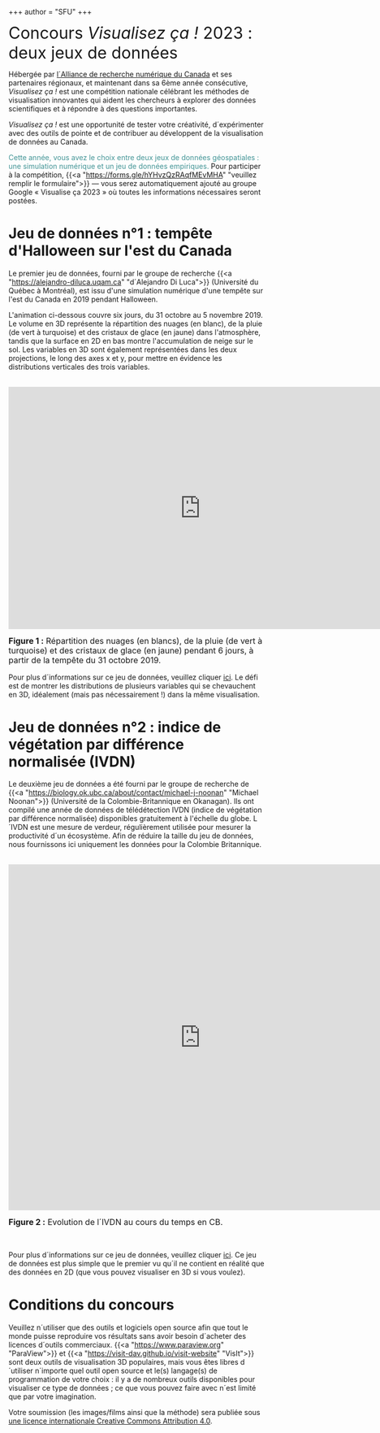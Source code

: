 +++
author = "SFU"
+++

<font size="+3">Concours *Visualisez ça !* 2023 : deux jeux de données</font>

<!-- *Le concours IEEE SciVis 2021 est dédié à la création de nouvelles approches et de visualisations de pointe -->
<!-- pour aider scientifiques du domaine pour mieux comprendre les processus de convection dans le manteau -->
<!-- terrestre. Les participants au concours seront invité à présenter à la session spéciale du concours SciVis à -->
<!-- l'IEEE Vis 2021 du 23 au 28 octobre 2021, et le gagnant sera invitée à soumettre un article de journal complet -->
<!-- (avec un processus de révision accéléré) à IEEE Computer Graphics et Journal des applications (CG&A). Le -->
<!-- concours est sponsorisé par [IEEE Vis](http://ieeevis.org) et [Calcul Canada](https://www.calculcanada.ca).* -->

Hébergée par [l´Alliance de recherche numérique du Canada](https://alliancecan.ca/fr) et ses partenaires régionaux, et maintenant dans sa 6ème année consécutive, *Visualisez ça !* est une compétition nationale célébrant les méthodes de visualisation innovantes qui aident les chercheurs à explorer des données scientifiques et à répondre à des questions importantes.

*Visualisez ça !* est une opportunité de tester votre créativité, d´expérimenter avec des outils de pointe et de contribuer au développent de la visualisation de données au Canada.

<font color="#439596"> Cette année, vous avez le choix entre deux jeux de données géospatiales : une simulation numérique et un jeu de données empiriques. </font>
Pour participer à la compétition, {{<a "https://forms.gle/hYHvzQzRAqfMEvMHA" "veuillez remplir le formulaire">}} — vous serez automatiquement ajouté au groupe Google « Visualise ça 2023 » où toutes les informations nécessaires seront postées.

<!-- *Dans le concours de cette année, vous pouvez travailler sur l'un des deux ensembles de données.* -->

<!-- <br> -->

# Jeu de données n°1 : tempête d'Halloween sur l'est du Canada

Le premier jeu de données, fourni par le groupe de recherche {{<a "https://alejandro-diluca.uqam.ca"
"d´Alejandro Di Luca">}} (Université du Québec à Montréal), est issu d'une simulation numérique d'une tempête sur l'est du Canada en 2019 pendant Halloween.

L'animation ci-dessous couvre six jours, du 31 octobre au
5 novembre 2019. Le volume en 3D représente la répartition des nuages ​​(en blanc), de la pluie (de vert à turquoise) et des cristaux de glace (en jaune) dans l'atmosphère, tandis que la surface en 2D en bas montre l'accumulation de neige sur le sol. Les variables en 3D sont également représentées dans les deux projections, le long des axes x et y, pour mettre en évidence les
distributions verticales des trois variables.

<!-- {{< yt 3fpc2fFaLP4 63 >}} -->
<br>
<iframe width="756" height="477" src="https://www.youtube.com/embed/3fpc2fFaLP4?rel=0" title="Simulation d´une tempête sur l´est du Canada" frameborder="0" allow="accelerometer; autoplay; clipboard-write; encrypted-media; gyroscope; picture-in-picture; web-share" allowfullscreen></iframe>
<p style="line-height: 1.2;"> <font size="3"> <b>Figure 1 :</b> Répartition des nuages ​​(en blancs), de la pluie (de vert à turquoise) et des cristaux de glace (en jaune) pendant 6 jours, à partir de la tempête du 31 octobre 2019.</font> </p>

Pour plus d´informations sur ce jeu de données, veuillez cliquer [ici](/data/storm/). Le défi est de montrer les distributions de plusieurs variables qui se chevauchent en 3D, idéalement (mais pas nécessairement !) dans la même visualisation.

# Jeu de données n°2 : indice de végétation par différence normalisée (IVDN)

Le deuxième jeu de données a été fourni par le groupe de recherche de {{<a
"https://biology.ok.ubc.ca/about/contact/michael-j-noonan" "Michael Noonan">}} (Université de la Colombie-Britannique en Okanagan). Ils ont compilé une année de données de télédétection IVDN (indice de végétation par différence normalisée) disponibles gratuitement à l'échelle du globe. L´IVDN est une mesure de verdeur, régulièrement utilisée pour mesurer la productivité d´un écosystème. Afin de réduire la taille du jeu de données, nous fournissons ici uniquement les données pour la Colombie Britannique.

<br>
<iframe width="756" height="681" src="https://www.youtube.com/embed/5hZ59mDdBnI?rel=0" title="Evolution de l´IVDN en Colombie Britannique" frameborder="0" allow="accelerometer; autoplay; clipboard-write; encrypted-media; gyroscope; picture-in-picture; web-share" allowfullscreen></iframe>
<p style="line-height: 1.2;"> <font size="3"> <b>Figure 2 :</b> Evolution de l´IVDN au cours du temps en CB. </font> </p>
<br>

Pour plus d´informations sur ce jeu de données, veuillez cliquer [ici](/data/ndvi/). Ce jeu de données est plus simple que le premier vu qu´il ne contient en réalité que des données en 2D (que vous pouvez visualiser en 3D si vous voulez).

# Conditions du concours

Veuillez n´utiliser que des outils et logiciels open source afin que tout le monde puisse reproduire vos résultats sans avoir besoin d´acheter des licences d´outils commerciaux. {{<a
"https://www.paraview.org" "ParaView">}} et {{<a "https://visit-dav.github.io/visit-website" "VisIt">}} sont deux outils de visualisation 3D populaires, mais vous êtes libres d´utiliser n´importe quel outil open source et le(s) langage(s) de programmation de votre choix : il y a de nombreux outils disponibles pour visualiser ce type de données ; ce que vous pouvez faire avec n´est limité que par votre imagination.

Votre soumission (les images/films ainsi que la méthode) sera publiée sous <a
rel="license" href="http://creativecommons.org/licenses/by/4.0">une licence internationale Creative Commons Attribution 4.0</a>.
